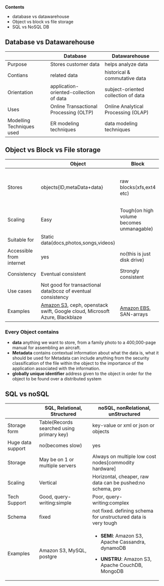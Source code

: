 **Contents**
- database vs datawarehouse
- Object vs block vs file storage
- SQL vs NoSQL DB

## Database vs Datawarehouse

| | Database | Datawarehouse |
| --- | --- | --- |
| Purpose | Stores customer data | helps analyze data |
| Contians | related data | historical & commutative data |
| Orientation | application-oriented-collection of data | subject-oriented collection of data |
| Uses | Online Transactional Processing (OLTP) |  Online Analytical Processing (OLAP) |
| Modelling Techniques used | ER modeling techniques | data modeling techniques |

## Object vs Block vs File storage

| | Object | Block | File |
| --- | --- | --- | --- |
| Stores | objects{ID,metaData+data} | raw blocks(xfs,ext4 etc) | data in file, with limited meta-data |
| Scaling | Easy | Tough(on high volume becomes unmanagable) |
| Suitable for | Static data(docs,photos,songs,videos) |
| Accessible from internet | yes | no(this is just disk drive) |
| Consistency | Eventual consistent | Strongly consistent|
| Use cases | Not good for transactional data(bcoz of eventual consistency |
| Examples | [Amazon S3](https://github.com/amitkumar50/Code-examples/blob/master/System-Design/Concepts/aws/storage/s3.md), ceph, openstack swift, Google cloud, Microsoft Azure, Blackblaze | [Amazon EBS](https://github.com/amitkumar50/Code-examples/blob/master/System-Design/Concepts/aws/storage/ebs.md), SAN-arrays | [Amazon EFS](https://github.com/amitkumar50/Code-examples/blob/master/System-Design/Concepts/aws/storage/efs.md), Gluster |

### Every Object contains
  - **data** anything we want to store, from a family photo to a 400,000-page manual for assembling an aircraft.
  - **Metadata** contains contextual information about what the data is, what it should be used for Metadata can include anything from the security classification of the file within the object to the importance of the application associated with the information. 
- **globally unique identifier** address given to the object in order for the object to be found over a distributed system

## SQL vs noSQL

| | SQL, Relational, Structured | noSQL, nonRelational, unStructured |
| --- | --- | --- |
| Storage form | Table(Records searched using primary key) | key-value or xml or json or objects |
| Huge data support | no(becomes slow) | yes |
| Storage | May be on 1 or multiple servers | Always on multiple low cost nodes[commodity hardware] |
| Scaling | Vertical | Horizontal, cheaper, raw data can be pushed:no schema, pro |
| Tech Support | Good, query-writing:simple | Poor, query-writing:complex |
| Schema | fixed | not fixed. defining schema for unstructured data is very tough |
| Examples | Amazon S3, MySQL, postgre | <ul><li>**SEMI**: Amazon S3, Apache Cassandra, dynamoDB</li></ul> <ul><li>**UNSTRU**: Amazon S3, Apache CouchDB, MongoDB</li></ul> |
